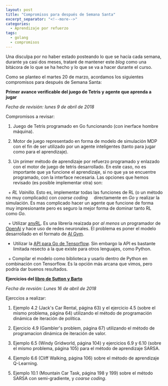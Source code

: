 ```yaml
---
layout: post
title: "Compromisos para después de Semana Santa"
excerpt_separator: "<!--more-->"
categories:
  - Aprendizaje por refuerzo
tags:
  - golang
  - compromisos
---
```


Una disculpa por no haber estado posteando lo que se hacía cada semana, 
durante ya casi dos meses, trataré de mantener este *blog* como una bitácora de lo que se ha hecho y lo que se va a hacer
durante el curso.

Como se planteo el martes 20 de marzo, acordamos los siguientes compromisos para después de Semana Santa:

<!--more-->

**Primer avance verificable del juego de Tetris y agente que aprenda a jugar**

*Fecha de revisión: lunes 9 de abril de 2018*

Compromisos a revisar:
  
1. Juego de Tetris programado en Go funcionando (con inerface hombre máquina).
  
2. Motor de juego representado en forma de modelo de simulación MDP con el fin de ser 
   utilizado por un agente inteligentes (tanto para jugar como para el aprendizaje).
  
3. Un primer método de aprendizaje por refuerzo programado y enlazado con el motor de juego de tetris desarrollado.
   En este caso, no es importante que ya funcione el aprendizaje, si no que ya se encuentre programado, con la interface
   necesaria. Las opciones que hemos revisado (es posible implementar otra) son:
     
   + *RL Vainilla*. Esto es, implementar todas las funciones de RL (o un método no muy complicado) con *coarse coding* 
     directamente en *Go* y realizar la simulación. Es mas complicado hacer un agente que funcione de forma muy impresionante 
     pero es seguro la mejor forma de dominar tanto RL como *Go*.
         
   + Utilizar [anyRL](https://github.com/unixpickle/anyrl). Es una librería reaizada por *al menos* un programador de 
     [OpenAi](https://openai.com) y hace uso de redes neuronales. El problema es poner el modelo desarrollado en el formato de 
     [AI Gym](https://gym.openai.com).
        
   + Utilizar la [API para Go de Tensorflow](https://godoc.org/github.com/tensorflow/tensorflow/tensorflow/go). 
     Sin embargo la API es bastante limitada resecto a la que existe para otros lenguajes, como Python.
        
   + Compilar el modelo como biblioteca y usarlo dentro de Python en combinación con Tensorflow. Es la opción más arcana que vimos, 
     pero podría dar buenos resultados.
        
**Ejercicios del [libro de Sutton y Barto](http://incompleteideas.net/book/bookdraft2017nov5.pdf)**

*Fecha de revsión: Lunes 16 de abril de 2018*

Ejerccios a realizar:

1. Ejemplo 4.2 (Jack's Car Rental, página 63) y el ejercicio 4.5 (sobre el mismo problema, página 64) 
   utilizando el método de programación dinámica de iteración de política.
     
2. Ejercicio 4.9 (Gambler's problem, página 67) utilizando el método de programacion dinámica de iteración de valor.
  
3. Ejemplo 6.5 (Windy Gridworld, página 104) y ejercicios 6.9 y 6.10 (sobre el mismo problema, página 105) para 
   el método de aprendizaje SARSA.
  
4. Ejemplo 6.6 (Cliff Walking, página 106) sobre el método de aprendizaje Q-Learning.
  
5. Ejemplo 10.1 (Mountain Car Task, página 198 y 199) sobre el método SARSA con semi-gradiente, y *coarse coding*. 



